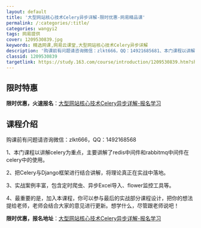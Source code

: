 ```yaml
---
layout: default
title: '大型网站核心技术Celery异步详解-限时优惠-网易精品课'
permalink: /:categories/:title/
categories: wangyi2
tags: 网易提供
cover: 1209530839.jpg
keywords: 精选网课,网易云课堂,大型网站核心技术Celery异步详解
description: '购课前有问题请咨询微信：zlkt666，QQ：14921685681、本门课程以讲解celery为重点，主要讲解了red'
classid: 1209530839
targetlink: https://study.163.com/course/introduction/1209530839.htm?share=1&shareId=1025206652&utm_campaign=share&utm_medium=iphoneShare&utm_source=&utm_u=1025206652
---
```


## 限时特惠

**限时优惠，火速报名**：[大型网站核心技术Celery异步详解-报名学习](https://study.163.com/course/introduction/1209530839.htm?share=1&shareId=1025206652&utm_campaign=share&utm_medium=iphoneShare&utm_source=&utm_u=1025206652)

## 课程介绍

购课前有问题请咨询微信：zlkt666，QQ：1492168568



1、本门课程以讲解celery为重点，主要讲解了redis中间件和rabbitmq中间件在celery中的使用。

2、把Celery与Django框架进行结合讲解，将理论真正在实战中落地。

3、实战案例丰富，包含定时爬虫、异步Excel导入、flower监控工具等。

4、最重要的是，加入本课程，你可以参与最后的实战部分课程设计，把你的想法提给老师，老师会结合大家的意见进行更新。想学什么，尽管跟老师说吧！

**限时优惠，报名地址**：[大型网站核心技术Celery异步详解-报名学习](https://study.163.com/course/introduction/1209530839.htm?share=1&shareId=1025206652&utm_campaign=share&utm_medium=iphoneShare&utm_source=&utm_u=1025206652)

